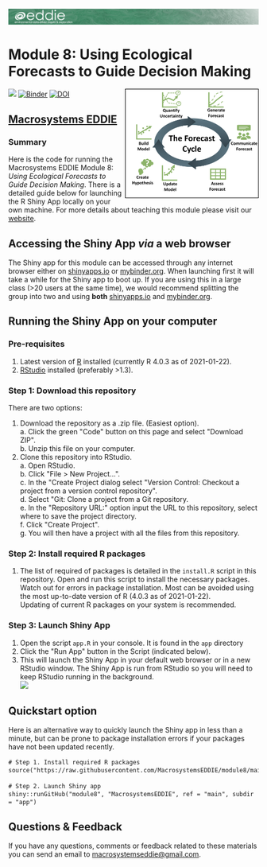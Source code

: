 ![](www/project-eddie-banner-2020_green.png)<!-- -->
# Module 8: Using Ecological Forecasts to Guide Decision Making
[![](https://img.shields.io/badge/Shiny-shinyapps.io-blue?style=flat&labelColor=white&logo=RStudio&logoColor=blue)](https://macrosystemseddie.shinyapps.io/module8/)
[![Binder](https://mybinder.org/badge_logo.svg)](https://mybinder.org/v2/zenodo/10.5281/zenodo.7074674/?urlpath=shiny/app/ )
[![DOI](https://zenodo.org/badge/DOI/10.5281/zenodo.6368356.svg)](https://doi.org/10.5281/zenodo.7074674)
<a href="url"><img src="app/www/mod5_viz_v2.png" align="right" height="220" width="269" ></a>
## [Macrosystems EDDIE](https://serc.carleton.edu/eddie/macrosystems/index.html)
### Summary
Here is the code for running the Macrosystems EDDIE Module 8: _Using Ecological Forecasts to Guide Decision Making_. There is a detailed guide below for launching the R Shiny App locally on your own machine. For more details about teaching this module please visit our [website](http://module8.macrosystemseddie.org/).

## Accessing the Shiny App _via_ a web browser
The Shiny app for this module can be accessed through any internet browser either on [shinyapps.io](https://macrosystemseddie.shinyapps.io/module8/) or [mybinder.org](https://mybinder.org/v2/zenodo/10.5281/zenodo.7074674/?urlpath=shiny/app/).
When launching first it will take a while for the Shiny app to boot up. If you are using this in a large class (>20 users at the same time), we would recommend splitting the group into two and using **both** [shinyapps.io](https://macrosystemseddie.shinyapps.io/module8/) and [mybinder.org](https://mybinder.org/v2/zenodo/10.5281/zenodo.7074674/?urlpath=shiny/app/).

##  Running the Shiny App on your computer
### Pre-requisites
1. Latest version of [R](https://cran.r-project.org/) installed (currently R 4.0.3 as of 2021-01-22).  
2. [RStudio](https://rstudio.com/products/rstudio/download/) installed (preferably >1.3).  

### Step 1: Download this repository
There are two options:  
1. Download the repository as a .zip file. (Easiest option).  
    a.  Click the green "Code" button on this page and select "Download ZIP".  
    b.  Unzip this file on your computer.  
2. Clone this repository into RStudio.  
		a.  Open RStudio.  
		b.  Click "File > New Project...".  
		c.  In the "Create Project dialog select "Version Control: Checkout a project from a version control repository".  
		d. Select "Git: Clone a project from a Git repository.  
		e. In the "Repository URL:" option input the URL to this repository, select where to save the project directory.  
		f. Click "Create Project".  
		g. You will then have a project with all the files from this repository.  
		
### Step 2: Install required R packages
1. The list of required of packages is detailed in the `install.R` script in this repository. Open and run this script to install the necessary packages.  
  Watch out for errors in package installation. Most can be avoided using the most up-to-date version of R (4.0.3 as of 2021-01-22).  
  Updating of current R packages on your system is recommended.

### Step 3: Launch Shiny App
1. Open the script `app.R` in your console.  It is found in the `app` directory
2. Click the "Run App" button in the Script (indicated below).  
3. This will launch the Shiny App in your default web browser or in a new RStudio window. The Shiny App is run from RStudio so you will need to keep RStudio running in the background.  
![](app/www/launch_app.png)<!-- -->	

## Quickstart option
Here is an alternative way to quickly launch the Shiny app in less than a minute, but can be prone to package installation errors if your packages have not been updated recently.
```
# Step 1. Install required R packages
source("https://raw.githubusercontent.com/MacrosystemsEDDIE/module8/main/install.R")

# Step 2. Launch Shiny app
shiny::runGitHub("module8", "MacrosystemsEDDIE", ref = "main", subdir = "app")
```

## Questions & Feedback
If you have any questions, comments or feedback related to these materials you can send an email to [macrosystemseddie@gmail.com]().
 
